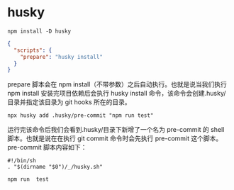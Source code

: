 # husky

```
npm install -D husky
```

```json
{
  "scripts": {
    "prepare": "husky install"
  }
}
```

prepare 脚本会在 npm install（不带参数）之后自动执行。也就是说当我们执行 npm install 安装完项目依赖后会执行 husky install 命令，该命令会创建.husky/目录并指定该目录为 git hooks 所在的目录。

```
npx husky add .husky/pre-commit "npm run test"
```

运行完该命令后我们会看到.husky/目录下新增了一个名为 pre-commit 的 shell 脚本。也就是说在在执行 git commit 命令时会先执行 pre-commit 这个脚本。pre-commit 脚本内容如下：

```shell
#!/bin/sh
. "$(dirname "$0")/_/husky.sh"

npm run  test
```

